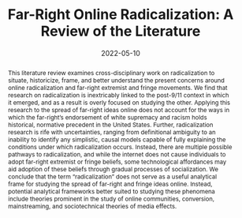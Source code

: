 ---
title: 'Far-Right Online Radicalization: A Review of the Literature'
authors:
  - Alice Marwick
  - Benjamin Clancy
  - Katherine Furl
date: '2022-05-10'
doi: '10.21428/bfcb0bff.e9492a11'


# Publication type.
# Legend: 0 = Uncategorized; 1 = Conference paper; 2 = Journal article;
# 3 = Preprint / Working Paper; 4 = Report; 5 = Book; 6 = Book section;
# 7 = Thesis; 8 = Patent
publication_types: ['2']

# Publication name and optional abbreviated publication name.
publication: 'The Bulletin of Technology & Public Life'
publication_short: ''

abstract: This literature review examines cross-disciplinary work on radicalization to situate, historicize, frame, and better understand the present concerns around online radicalization and far-right extremist and fringe movements. We find that research on radicalization is inextricably linked to the post-9/11 context in which it emerged, and as a result is overly focused on studying the other. Applying this research to the spread of far-right ideas online does not account for the ways in which the far-right’s endorsement of white supremacy and racism holds historical, normative precedent in the United States. Further, radicalization research is rife with uncertainties, ranging from definitional ambiguity to an inability to identify any simplistic, causal models capable of fully explaining the conditions under which radicalization occurs. Instead, there are multiple possible pathways to radicalization, and while the internet does not cause individuals to adopt far-right extremist or fringe beliefs, some technological affordances may aid adoption of these beliefs through gradual processes of socialization. We conclude that the term “radicalization” does not serve as a useful analytical frame for studying the spread of far-right and fringe ideas online. Instead, potential analytical frameworks better suited to studying these phenomena include theories prominent in the study of online communities, conversion, mainstreaming, and sociotechnical theories of media effects.


# links:
# - name: ""
#   url: ""
url_pdf: https://assets.pubpub.org/9694oeej/31648241763479.pdf
url_code: ''
url_dataset: ''
url_poster: ''
url_project: ''
url_slides: ''
url_source: ''
url_video: ''
---